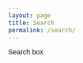 ```yaml
---
layout: page
title: Search
permalink: /search/
---
```


<div id="search-container">
    <wired-search-input placeholder="Search here" style="font-family: Neucha,sans-serif;" elevation="3">
        Search box
    </wired-search-input>
    <ul id="results-container"></ul>
</div>

